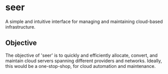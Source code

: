 seer
====

A simple and intuitive interface for managing and maintaining cloud-based infrastructure.

Objective
---------

The objective of 'seer' is to quickly and efficiently allocate, convert, and maintain cloud servers spanning different providers and networks. Ideally, this would be a one-stop-shop, for cloud automation and maintenance.
